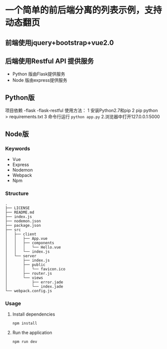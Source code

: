 # 一个简单的前后端分离的列表示例，支持动态翻页

## 前端使用jquery+bootstrap+vue2.0

## 后端使用Restful API 提供服务
* Python 版由Flask提供服务
* Node 版由express提供服务

## Python版
项目依赖
    -flask
    -flask-restful
使用方法：
1 安装Python2.7和pip
2 pip python > requirements.txt
3 命令行运行 <code>python app.py</code>
2.浏览器中打开127.0.0.1:5000

## Node版
### Keywords

- Vue
- Express
- Nodemon
- Webpack
- Npm


### Structure

```
.
├── LICENSE
├── README.md
├── index.js
├── nodemon.json
├── package.json
├── src
│   ├── client
│   │   ├── App.vue
│   │   ├── components
│   │   │   └── Hello.vue
│   │   └── index.js
│   └── server
│       ├── index.js
│       ├── public
│       │   └── favicon.ico
│       ├── router.js
│       └── views
│           ├── error.jade
│           └── index.jade
└── webpack.config.js
```

### Usage

1. Install dependencies

   `npm install`

2. Run the application

   `npm run dev`